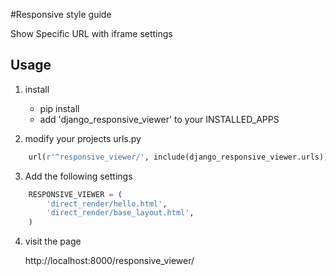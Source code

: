 #Responsive style guide

Show Specific URL with iframe settings


## Usage

1. install
   * pip install
   * add 'django_responsive_viewer' to your INSTALLED_APPS

2. modify your projects urls.py

```py
    url(r'^responsive_viewer/', include(django_responsive_viewer.urls)),
```    
 
3. Add the following settings

```python
	RESPONSIVE_VIEWER = (
	    'direct_render/hello.html',
	    'direct_render/base_layout.html',
	)
```

4. visit the page 

	http://localhost:8000/responsive_viewer/








